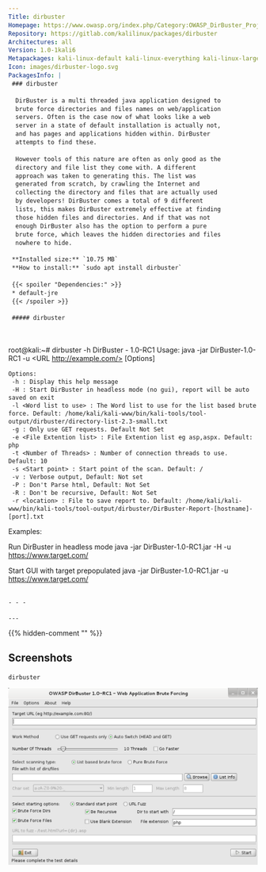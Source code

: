 ```yaml
---
Title: dirbuster
Homepage: https://www.owasp.org/index.php/Category:OWASP_DirBuster_Project
Repository: https://gitlab.com/kalilinux/packages/dirbuster
Architectures: all
Version: 1.0-1kali6
Metapackages: kali-linux-default kali-linux-everything kali-linux-large kali-tools-information-gathering kali-tools-vulnerability kali-tools-web 
Icon: images/dirbuster-logo.svg
PackagesInfo: |
 ### dirbuster
 
  DirBuster is a multi threaded java application designed to
  brute force directories and files names on web/application
  servers. Often is the case now of what looks like a web
  server in a state of default installation is actually not,
  and has pages and applications hidden within. DirBuster
  attempts to find these.
   
  However tools of this nature are often as only good as the
  directory and file list they come with. A different
  approach was taken to generating this. The list was
  generated from scratch, by crawling the Internet and
  collecting the directory and files that are actually used
  by developers! DirBuster comes a total of 9 different
  lists, this makes DirBuster extremely effective at finding
  those hidden files and directories. And if that was not
  enough DirBuster also has the option to perform a pure
  brute force, which leaves the hidden directories and files
  nowhere to hide.
 
 **Installed size:** `10.75 MB`  
 **How to install:** `sudo apt install dirbuster`  
 
 {{< spoiler "Dependencies:" >}}
 * default-jre
 {{< /spoiler >}}
 
 ##### dirbuster
 
 
 ```
 root@kali:~# dirbuster -h
 DirBuster - 1.0-RC1
 Usage: java -jar DirBuster-1.0-RC1 -u <URL http://example.com/> [Options]
 
 	Options:
 	 -h : Display this help message
 	 -H : Start DirBuster in headless mode (no gui), report will be auto saved on exit
 	 -l <Word list to use> : The Word list to use for the list based brute force. Default: /home/kali/kali-www/bin/kali-tools/tool-output/dirbuster/directory-list-2.3-small.txt
 	 -g : Only use GET requests. Default Not Set
 	 -e <File Extention list> : File Extention list eg asp,aspx. Default: php
 	 -t <Number of Threads> : Number of connection threads to use. Default: 10
 	 -s <Start point> : Start point of the scan. Default: /
 	 -v : Verbose output, Default: Not set
 	 -P : Don't Parse html, Default: Not Set
 	 -R : Don't be recursive, Default: Not Set
 	 -r <location> : File to save report to. Default: /home/kali/kali-www/bin/kali-tools/tool-output/dirbuster/DirBuster-Report-[hostname]-[port].txt
 
 Examples:
 
 Run DirBuster in headless mode
 java -jar DirBuster-1.0-RC1.jar -H -u https://www.target.com/
 
 Start GUI with target prepopulated
 java -jar DirBuster-1.0-RC1.jar -u https://www.target.com/
 ```
 
 - - -
 
---
```

{{% hidden-comment "<!--Do not edit anything above this line-->" %}}

## Screenshots

```
dirbuster
```

![dirbuster](images/dirbuster.png)
